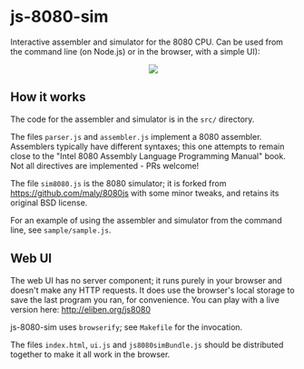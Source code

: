 # js-8080-sim

Interactive assembler and simulator for the 8080 CPU. Can be used from the
command line (on Node.js) or in the browser, with a simple UI):

<p align="center">
  <img src="https://github.com/eliben/js-8080-sim/blob/master/doc/js-sim-screenshot.png?raw=true">
</p>

## How it works

The code for the assembler and simulator is in the `src/` directory.

The files `parser.js` and `assembler.js` implement a 8080 assembler. Assemblers
typically have different syntaxes; this one attempts to remain close to the
"Intel 8080 Assembly Language Programming Manual" book. Not all directives are
implemented - PRs welcome!

The file `sim8080.js` is the 8080 simulator; it is forked from
https://github.com/maly/8080js with some minor tweaks, and retains its original
BSD license.

For an example of using the assembler and simulator from the command line, see
`sample/sample.js`.

## Web UI

The web UI has no server component; it runs purely in your browser and doesn't
make any HTTP requests. It does use the browser's local storage to save the last
program you ran, for convenience. You can play with a live version here:
http://eliben.org/js8080 

js-8080-sim uses `browserify`; see `Makefile` for the invocation.

The files `index.html`, `ui.js` and `js8080simBundle.js` should be distributed
together to make it all work in the browser.
